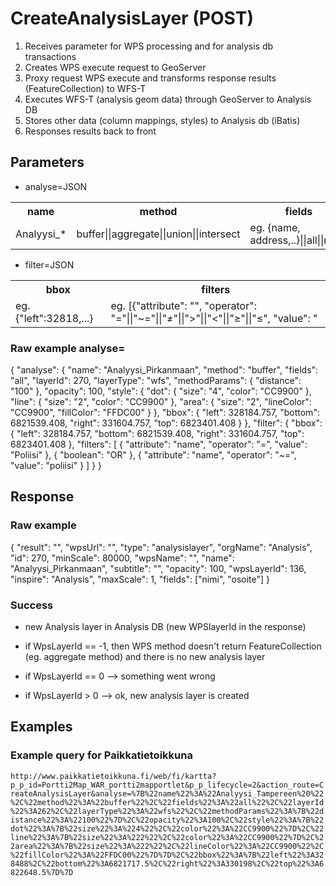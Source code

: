 # CreateAnalysisLayer (POST)
1. Receives parameter for WPS processing and for analysis db transactions
2. Creates WPS execute request to GeoServer
3. Proxy request WPS execute and transforms response results (FeatureCollection) to WFS-T
4. Executes WFS-T (analysis geom data) through GeoServer to Analysis DB
5. Stores other data (column mappings, styles) to Analysis db (iBatis)
6. Responses results back to front


## Parameters
- analyse=JSON
<table>
  <tr>
    <th>name</th>
    <th>method</th>
    <th>fields</th>
    <th>layerId</th>
    <th>layerType</th>
    <th>methodParams</th>
    <th>opasicty</th>
    <th>style</th>
    <th>bbox</th>
    <th>filter</th>
  </tr>
  <tr>
    <td>Analyysi_*</td>
    <td>buffer||aggregate||union||intersect</td>
    <td>eg. {name, address,..}||all||none</td>
    <td>eg. 270</td>
    <td>eg. {distance:100}</td>
    <td>eg. 80 (0-100)</td>
    <td>eg. {style:...}</td>
    <td>eg. {"left":32818,...}</td>
    <td>eg. {}</td>
  </tr>
</table>

- filter=JSON
<table>
  <tr>
    <th>bbox</th>
    <th>filters</th>
  </tr>
  <tr>
    <td>eg. {"left":32818,...}</td>
    <td>eg. [{"attribute": "<attribute_name>", "operator": "="||"~="||"≠"||">"||"<"||"≥"||"≤", "value": "<attribute_value"}, {"boolean": "AND"||"OR"||"NOT"}, {another filter}]</td>
  </tr>
</table>

### Raw example analyse=
{
    "analyse": {
        "name": "Analyysi_Pirkanmaan",
        "method": "buffer",
        "fields": "all",
        "layerId": 270,
        "layerType": "wfs",
        "methodParams": {
            "distance": "100"
        },
        "opacity": 100,
        "style": {
            "dot": {
                "size": "4",
                "color": "CC9900"
            },
            "line": {
                "size": "2",
                "color": "CC9900"
            },
            "area": {
                "size": "2",
                "lineColor": "CC9900",
                "fillColor": "FFDC00"
            }
        },
        "bbox": {
            "left": 328184.757,
            "bottom": 6821539.408,
            "right": 331604.757,
            "top": 6823401.408
        }
    },
    "filter": {
        "bbox": {
            "left": 328184.757,
            "bottom": 6821539.408,
            "right": 331604.757,
            "top": 6823401.408
        },
        "filters": [
            {
                "attribute": "name",
                "operator": "=",
                "value": "Poliisi"
            },
            {
                "boolean": "OR"
            },
            {
                "attribute": "name",
                "operator": "~=",
                "value": "poliisi"
            }
        ]
    }
}

## Response

### Raw example
{
    "result": "",
    "wpsUrl": "",
    "type": "analysislayer",
    "orgName": "Analysis",
    "id": 270,
    "minScale": 80000,
    "wpsName": "",
    "name": "Analyysi_Pirkanmaan",
    "subtitle": "",
    "opacity": 100,
    "wpsLayerId": 136,
    "inspire": "Analysis",
    "maxScale": 1,
    "fields": ["nimi", "osoite"]
}


### Success
- new Analysis layer in Analysis DB  (new WPSlayerId in the response)

- if WpsLayerId == -1, then WPS method doesn't return FeatureCollection (eg. aggregate method) and there is no new analysis layer
- if WpsLayerId == 0 --> something went wrong
- if WpsLayerId > 0  --> ok, new analysis layer is created 

## Examples

### Example query for Paikkatietoikkuna
`http://www.paikkatietoikkuna.fi/web/fi/kartta?p_p_id=Portti2Map_WAR_portti2mapportlet&p_p_lifecycle=2&action_route=CreateAnalysisLayer&analyse=%7B%22name%22%3A%22Analyysi_Tampereen%20%22%2C%22method%22%3A%22buffer%22%2C%22fields%22%3A%22all%22%2C%22layerId%22%3A262%2C%22layerType%22%3A%22wfs%22%2C%22methodParams%22%3A%7B%22distance%22%3A%22100%22%7D%2C%22opacity%22%3A100%2C%22style%22%3A%7B%22dot%22%3A%7B%22size%22%3A%224%22%2C%22color%22%3A%22CC9900%22%7D%2C%22line%22%3A%7B%22size%22%3A%222%22%2C%22color%22%3A%22CC9900%22%7D%2C%22area%22%3A%7B%22size%22%3A%222%22%2C%22lineColor%22%3A%22CC9900%22%2C%22fillColor%22%3A%22FFDC00%22%7D%7D%2C%22bbox%22%3A%7B%22left%22%3A328488%2C%22bottom%22%3A6821717.5%2C%22right%22%3A330198%2C%22top%22%3A6822648.5%7D%7D`


